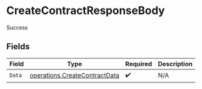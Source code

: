 # CreateContractResponseBody

Success


## Fields

| Field                                                                          | Type                                                                           | Required                                                                       | Description                                                                    |
| ------------------------------------------------------------------------------ | ------------------------------------------------------------------------------ | ------------------------------------------------------------------------------ | ------------------------------------------------------------------------------ |
| `Data`                                                                         | [operations.CreateContractData](../../models/operations/createcontractdata.md) | :heavy_check_mark:                                                             | N/A                                                                            |